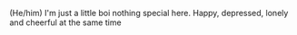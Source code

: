 (He/him)
I'm just a little boi nothing special here.
Happy, depressed, lonely and cheerful at the same time
